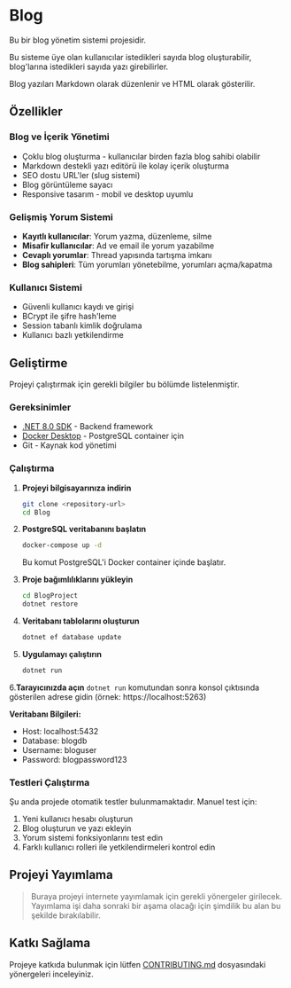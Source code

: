 # Blog
Bu bir blog yönetim sistemi projesidir.

Bu sisteme üye olan kullanıcılar istedikleri sayıda blog oluşturabilir, blog'larına istedikleri sayıda yazı girebilirler.

Blog yazıları Markdown olarak düzenlenir ve HTML olarak gösterilir.

## Özellikler

### Blog ve İçerik Yönetimi
- Çoklu blog oluşturma - kullanıcılar birden fazla blog sahibi olabilir
- Markdown destekli yazı editörü ile kolay içerik oluşturma
- SEO dostu URL'ler (slug sistemi)
- Blog görüntüleme sayacı
- Responsive tasarım - mobil ve desktop uyumlu

### Gelişmiş Yorum Sistemi
- **Kayıtlı kullanıcılar**: Yorum yazma, düzenleme, silme
- **Misafir kullanıcılar**: Ad ve email ile yorum yazabilme
- **Cevaplı yorumlar**: Thread yapısında tartışma imkanı
- **Blog sahipleri**: Tüm yorumları yönetebilme, yorumları açma/kapatma


### Kullanıcı Sistemi
- Güvenli kullanıcı kaydı ve girişi
- BCrypt ile şifre hash'leme
- Session tabanlı kimlik doğrulama
- Kullanıcı bazlı yetkilendirme


## Geliştirme
Projeyi çalıştırmak için gerekli bilgiler bu bölümde listelenmiştir.

### Gereksinimler
- [.NET 8.0 SDK](https://dotnet.microsoft.com/download) - Backend framework
- [Docker Desktop](https://www.docker.com/products/docker-desktop/) - PostgreSQL container için
- Git - Kaynak kod yönetimi

### Çalıştırma
1. **Projeyi bilgisayarınıza indirin**
   ```bash
   git clone <repository-url>
   cd Blog
   ```

2. **PostgreSQL veritabanını başlatın**
   ```bash
   docker-compose up -d
   ```
   Bu komut PostgreSQL'i Docker container içinde başlatır.

3. **Proje bağımlılıklarını yükleyin**
   ```bash
   cd BlogProject
   dotnet restore
   ```

4. **Veritabanı tablolarını oluşturun**
   ```bash
   dotnet ef database update
   ```

5. **Uygulamayı çalıştırın**
   ```bash
   dotnet run
   ```

6.**Tarayıcınızda açın**
   `dotnet run` komutundan sonra konsol çıktısında gösterilen adrese gidin
   (örnek: https://localhost:5263)

**Veritabanı Bilgileri:**
- Host: localhost:5432
- Database: blogdb  
- Username: bloguser
- Password: blogpassword123

### Testleri Çalıştırma
Şu anda projede otomatik testler bulunmamaktadır. Manuel test için:
1. Yeni kullanıcı hesabı oluşturun
2. Blog oluşturun ve yazı ekleyin
3. Yorum sistemi fonksiyonlarını test edin
4. Farklı kullanıcı rolleri ile yetkilendirmeleri kontrol edin

## Projeyi Yayımlama
> Buraya projeyi internete yayımlamak için gerekli yönergeler girilecek.
> Yayımlama işi daha sonraki bir aşama olacağı için şimdilik bu alan bu şekilde bırakılabilir.

## Katkı Sağlama
Projeye katkıda bulunmak için lütfen [CONTRIBUTING.md](./CONTRIBUTING.md) dosyasındaki yönergeleri inceleyiniz.
